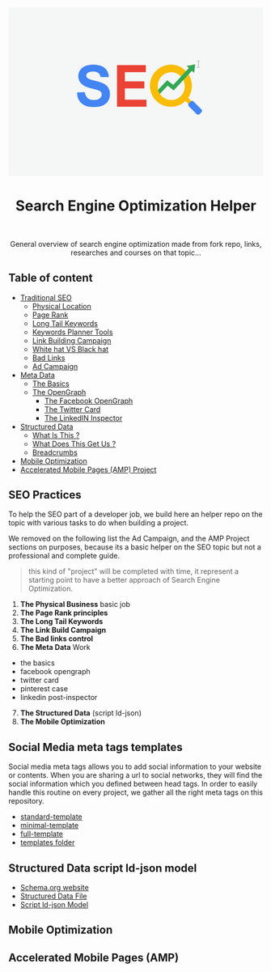 <div align="center">
<img src="assets/img/seo-main-img.jpg"/><br />

<h1>Search Engine Optimization Helper</h1><br />

<p>General overview of search engine optimization made from fork repo, links, researches and courses on that topic...</p>
</div>

## Table of content

- [Traditional SEO](course/TRADITIONAL.md)
  - [Physical Location](course/TRADITIONAL.md#physical-location)
  - [Page Rank](course/TRADITIONAL.md#pagerank)
  - [Long Tail Keywords](course/TRADITIONAL.md#long-tail-keywords)
  - [Keywords Planner Tools](course/TRADITIONAL.md#keywords-planner-tools)
  - [Link Building Campaign](course/TRADITIONAL.md#link-building-campaign)
  - [White hat VS Black hat](course/TRADITIONAL.md#white-hat-vs-black-hat)
  - [Bad Links](course/TRADITIONAL.md#bad-links)
  - [Ad Campaign](course/TRADITIONAL.md#ad-campaigns)
- [Meta Data](course/METADATA.md)
  - [The Basics](course/METADATA.md#basics-meta-tags)
  - [The OpenGraph](course/METADATA.md#opengraph-meta-tags)
    - [The Facebook OpenGraph](course/METADATA.md#facebook-opengraph)
    - [The Twitter Card](course/METADATA.md#twitter-card)
    - [The LinkedIN Inspector](course/METADATA.md#linkedin-inspector)
- [Structured Data](course/STRUCTUREDDATA.md)
  - [What Is This ?](course/STRUCTUREDDATA.md#what-is-this-?)
  - [What Does This Get Us ?](course/STRUCTUREDDATA.md#what-does-this-get-us-?)
  - [Breadcrumbs](course/STRUCTUREDDATA.md#breadcrumbs)
- [Mobile Optimization](course/MOBILEOPTIMIZATION.md)
- [Accelerated Mobile Pages (AMP) Project](course/AMP.md)

## SEO Practices

To help the SEO part of a developer job, we build here an helper repo on the topic with various tasks to do when building a project.

We removed on the following list the Ad Campaign, and the AMP Project sections on purposes, because its a basic helper on the SEO topic but not a professional and complete guide.

> this kind of "project" will be completed with time, it represent a starting point to have a better approach of Search Engine Optimization.

1. **The Physical Business** basic job
2. **The Page Rank principles**
3. **The Long Tail Keywords**
4. **The Link Build Campaign**
5. **The Bad links control**
6. **The Meta Data** Work

- the basics
- facebook opengraph
- twitter card
- pinterest case
- linkedin post-inspector
  
7. **The Structured Data** (script ld-json)
8. **The Mobile Optimization**

## Social Media meta tags templates

Social media meta tags allows you to add social information to your website or contents.
When you are sharing a url to social networks, they will find the social information which you defined between head tags.
In order to easily handle this routine on every project, we gather all the right meta tags on this repository.

- [standard-template](templates/standard-template.html)
- [minimal-template](templates/minimal-template.html)
- [full-template](templates/full-template.html)
- [templates folder](templates)

## Structured Data script ld-json model

- [Schema.org website](https://schema.org/)
- [Structured Data File](course/STRUCTUREDDATA.md)
- [Script ld-json Model](templates/breadcrumbs.html)

## Mobile Optimization

## Accelerated Mobile Pages (AMP)